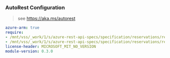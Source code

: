 ### AutoRest Configuration

> see https://aka.ms/autorest

``` yaml
azure-arm: true
require:
- /mnt/vss/_work/1/s/azure-rest-api-specs/specification/reservations/resource-manager/readme.md
- /mnt/vss/_work/1/s/azure-rest-api-specs/specification/reservations/resource-manager/readme.go.md
license-header: MICROSOFT_MIT_NO_VERSION
module-version: 0.3.0

```